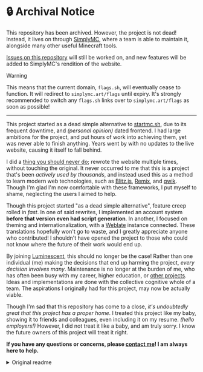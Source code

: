 # 🔒 Archival Notice
This repository has been archived. However, the project is not dead! Instead, it lives on through [SimplyMC](https://www.simplymc.art/flags), where a team is able to maintain it, alongside many other useful Minecraft tools.

[Issues on this repository](https://github.com/encode42/flags.sh/issues) will still be worked on, and new features will be added to SimplyMC's rendition of the website.

> [!WARNING]  
> This means that the current domain, `flags.sh`, will eventually cease to function. It will redirect to `simplymc.art/flags` until expiry. It's strongly recommended to switch any `flags.sh` links over to `simplymc.art/flags` as soon as possible!

---

This project started as a dead simple alternative to [startmc.sh](https://github.com/startmc/startmc.sh), due to its frequent downtime, and *(personal opinion)* dated frontend. I had large ambitions for the project, and put hours of work into achieving them, yet was never able to finish anything. Years went by with no updates to the live website, causing it itself to fall behind.

I did a [thing you should never do](https://www.joelonsoftware.com/2000/04/06/things-you-should-never-do-part-i/); rewrote the website multiple times, without touching the original. It never occurred to me that this is a project that's been *actively used by thousands*, and instead used this as a method to learn modern web technologies, such as [Blitz.js](https://blitzjs.com/), [Remix](https://remix.run/), and [qwik](https://qwik.builder.io/). Though I'm glad I'm now comfortable with these frameworks, I put myself to shame, neglecting the users I aimed to help.

Though this project started "as a dead simple alternative", feature creep rolled in *fast*. In one of said rewrites, I implemented an account system **before that version even had script generation**. In another, I focused on theming and internationalization, with a [Weblate](https://hosted.weblate.org/projects/flags-sh/) instance connected. These translations hopefully won't go to waste, and I greatly appreciate anyone who contributed! I shouldn't have opened the project to those who could not know where the future of their work would end up.

By joining [Luminescent](https://github.com/LuminescentDev), this should no longer be the case! Rather than one individual (me) making the decisions that end up harming the project, *every decision involves many*. Maintenance is no longer at the burden of me, who has often been busy with my career, higher education, or [other projects](https://erora.live). Ideas and implementations are done with the collective cognitive whole of a team. The aspirations I originally had for this project, may now be actually viable. 

Though I'm sad that this repository has come to a close, *it's undoubtedly great that this project has a proper home*. I treated this project like my baby, showing it to friends and colleagues, even including it on my resume. *(hello employers!)* However, I did not treat it like a baby, and am truly sorry. I know the future owners of this project will treat it right.

**If you have any questions or concerns, please [contact me](https://encode42.dev/discord)! I am always here to help.**

<details>
<summary>Original readme</summary>

[Website]: https://flags.sh
[Website Badge]: https://img.shields.io/badge/Website-202b38?labelColor=202b38&logo=html5&logoColor=white&style=flat-square
[Support]: https://encode42.dev/support
[Support Badge]: https://img.shields.io/discord/646517284453613578?color=7289da&labelColor=7289da&label=​&logo=discord&logoColor=white&style=flat-square
[Codacy]: https://app.codacy.com/gh/Encode42/flags.sh/dashboard
[Codacy Badge]: https://img.shields.io/codacy/grade/fcab733f761c4c09a0216f89feb95797?color=172B4D&labelColor=172B4D&label=​&logo=codacy&style=flat-square

<img src=".github/assets/badge.svg" align="left">

<div align="right">

# flags.sh
### A simple script generator to start your Minecraft servers with optimal flags.

[![][Website Badge]][Website] [![][Support Badge]][Support]  
[![][Codacy Badge]][Codacy]
</div>

Includes many configuration options such as Aikar's flags, automatic restarting, and Pterodactyl overhead calculation.

Inspired by [startmc.sh](https://startmc.sh), built with [Blitz.js](https://blitzjs.com) and [Mantine UI](https://mantine.dev).

### 🔨 Building
Ensure [Yarn](https://yarnpkg.com) and [Node.js](https://nodejs.org/en) are installed.

1. Enter the directory containing the flags.sh source code in your terminal.
2. Install the build dependencies via `yarn install`.
3. Either start a live development environment, or build for production.
   - `yarn run dev`: Start a live development environment
   - `yarn run export`: Build for production to `/out/`
</details>
